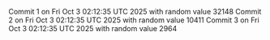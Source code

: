 Commit 1 on Fri Oct  3 02:12:35 UTC 2025 with random value 32148
Commit 2 on Fri Oct  3 02:12:35 UTC 2025 with random value 10411
Commit 3 on Fri Oct  3 02:12:35 UTC 2025 with random value 2964

